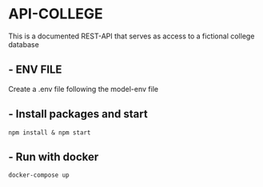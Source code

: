 # API-COLLEGE

This is a documented REST-API that serves as access to a fictional college database

## - ENV FILE

Create a .env file following the model-env file

## - Install packages and start

`npm install & npm start`

## - Run with docker

`docker-compose up`
